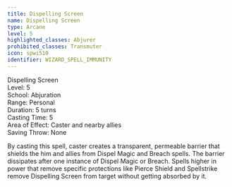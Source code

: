 ```yaml
---
title: Dispelling Screen
name: Dispelling Screen
type: Arcane
level: 5
highlighted_classes: Abjurer
prohibited_classes: Transmuter
icon: spwi510
identifier: WIZARD_SPELL_IMMUNITY
---
```

Dispelling Screen  
Level: 5  
School: Abjuration  
Range: Personal  
Duration: 5 turns  
Casting Time: 5  
Area of Effect: Caster and nearby allies  
Saving Throw: None  
  
By casting this spell, caster creates a transparent, permeable barrier that shields the him and allies from Dispel Magic and Breach spells. The barrier dissipates after one instance of Dispel Magic or Breach. Spells higher in power that remove specific protections like Pierce Shield and Spellstrike remove Dispelling Screen from target without getting absorbed by it.  
